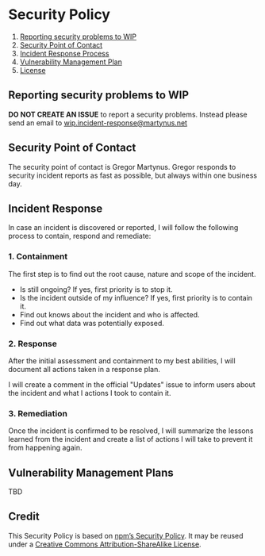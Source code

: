 # Security Policy

1. [Reporting security problems to WIP](#reporting)
2. [Security Point of Contact](#contact)
3. [Incident Response Process](#process)
4. [Vulnerability Management Plan](#vulnerability-management)
5. [License](#credit)

<a name="reporting"></a>
## Reporting security problems to WIP

**DO NOT CREATE AN ISSUE** to report a security problems. Instead please
send an email to wip.incident-response@martynus.net

<a name="contact"></a>
## Security Point of Contact

The security point of contact is Gregor Martynus. Gregor responds to security
incident reports as fast as possible, but always within one business day.

<a name="process"></a>
## Incident Response

In case an incident is discovered or reported, I will follow the following
process to contain, respond and remediate:

### 1. Containment

The first step is to find out the root cause, nature and scope of the incident.

- Is still ongoing? If yes, first priority is to stop it.
- Is the incident outside of my influence? If yes, first priority is to contain it.
- Find out knows about the incident and who is affected.
- Find out what data was potentially exposed.

### 2. Response

After the initial assessment and containment to my best abilities, I will
document all actions taken in a response plan.

I will create a comment in the official "Updates" issue to inform users about
the incident and what I actions I took to contain it.

### 3. Remediation

Once the incident is confirmed to be resolved, I will summarize the lessons
learned from the incident and create a list of actions I will take to prevent
it from happening again.

<a name="vulnerability-management"></a>
## Vulnerability Management Plans

TBD

<a name="credit"></a>
## Credit

This Security Policy is based on [npm’s Security Policy](https://www.npmjs.com/policies/security).
It may be reused under a [Creative Commons Attribution-ShareAlike License](https://creativecommons.org/licenses/by-sa/4.0/).
